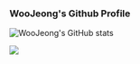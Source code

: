 ### WooJeong's Github Profile


![WooJeong's GitHub stats](https://github-readme-stats.vercel.app/api?username=cincu4221&show_icons=true&theme=radical)

<a href="https://cincu4221.github.io/" target="_blank"><img src="https://img.shields.io/badge/GithubBlog-skyblue?style=flat&logo=Blogger&logoColor=FFFFFF"/></a>


<!--
**cincu4221/cincu4221** is a ✨ _special_ ✨ repository because its `README.md` (this file) appears on your GitHub profile.

Here are some ideas to get you started:

- 🔭 I’m currently working on ...
- 🌱 I’m currently learning ...
- 👯 I’m looking to collaborate on ... 
- 🤔 I’m looking for help with ...
- 💬 Ask me about ...
- 📫 How to reach me: ...
- 😄 Pronouns: ...
- ⚡ Fun fact: ...
-->
